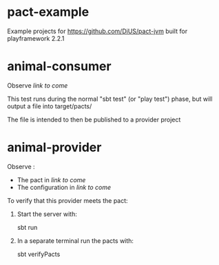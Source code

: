pact-example
============

Example projects for https://github.com/DiUS/pact-jvm built for playframework 2.2.1

animal-consumer
===============

Observe _link to come_

This test runs during the normal "sbt test" (or "play test") phase, but will output a file into target/pacts/

The file is intended to then be published to a provider project


animal-provider
===============

Observe :
*  The pact in _link to come_
*  The configuration in _link to come_

To verify that this provider meets the pact:

1.  Start the server with:

    sbt run

2.  In a separate terminal run the pacts with:

    sbt verifyPacts

